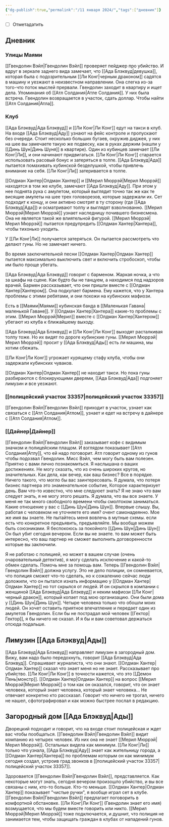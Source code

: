 ```yaml
---
{"dg-publish":true,"permalink":"/11 января 2024/","tags":["дневник"]}
---
```


- [ ] Отметадатить
## Дневник
### Улицы Маями
[[Гвендолин Вэйл\|Гвендолин Вэйл]] проверяет пейджер про убийство. И вдруг в зеркале заднего вида замечает, что [[Ада Блэквуд\|девушка]], которая была с подозрительным [[Ли Конг\|черным драконом]] садятся в машину и уезжают в неизвестном направлении. Она слегка из-за того-что поток мыслей прервали. Гвендолин заходит в квартиру и ищет дела. Упоминания об [[Атл Солдания\|Атле Солдания]]. У них была встреча. Гвендолин возвращается в участок, сдать доллар. Чтобы найти [[Атл Солдания\|Атла]].

### Клуб
[[Ада Блэквуд\|Ада Блэквуд]] и [[Ли Конг\|Ли Конг]] едут на такси в клуб. На входе [[Ада Блэквуд\|Аду]] узнают на фейс контроле и пропускают без очереди. Стоит несколько больших бугаев, окружив диджея, у них на шее вы замечаете такую же подвеску, как в руках держим (нашли у [[Динь Шун\|Динь Шуня]] в квартире). Один из кубинцев замечает [[Ли Конг\|Ли]], и они начинают придвигаться. [[Ли Конг\|Ли Конг]] старается использовать расовый бонус и затеряться в толпе. [[Ада Блэквуд\|Ада]] пытается помахивать кубинской безделушкой, чтобы привлечь внимание на себя. [[Ли Конг\|Ли]] затеривается в толпе.

[[Олдман Хантер\|Олдман Хантер]] и [[Мерил Мюррэй\|Мерил Мюррэй]] находятся в том же клубе, замечают [[Ада Блэквуд\|Аду]]. При этом у нее поднята рука с амулетом, который выглядит точно так же как те висящие амулеты на шее трех головорезов, которые задержали их. Сет подходит к концу, и они активно смотрят в ту сторону (где [[Ада Блэквуд\|Ада]]) и осматривают толпу и выглядят взволнованно. [[Мерил Мюррэй\|Мерил Мюррэй]] узнает наследницу почившего бизнесмена. Она не является такой же влиятельной фигурой. [[Мерил Мюррэй\|Мерил Мюррэй]] пытается предупредить [[Олдман Хантер\|Хантера]], чтобы тихонько уходить.

У [[Ли Конг\|Ли]] получается затеряться. Он пытается рассмотреть что делают гуны. Но не замечает ничего.

Во время заключительной песни [[Олдман Хантер\|Олдман Хантер]] пытается максимально выключить свет и включить стробоскоп, чтобы им было проще убегать. 

[[Ада Блэквуд\|Ада Блэквуд]] говорит с барменом. Жаркая ночка, а что за шкафы на сцене. Как будто бы не танцуем, а находимся под надзоров врачей. Бармен рассказывает, что они пришли вместе с [[Олдман Хантер\|Хантером]]. Она подкупает бармена. Ему кажется, что у Хантера проблемы с этими ребятами, и они похожи на кубинских мафиози. 

Есть в [[Маями\|Маями]] кубинская банда в [[Маленькая Гавана\|маленькой Гаване]]. У [[Олдман Хантер\|Хантера]] какие-то проблемы с этим. [[Мерил Мюррэй\|Мерил]] вместе с [[Олдман Хантер\|Хантером]] убегают из клуба к ближайшему выходу. 

[[Ада Блэквуд\|Ада Блэквуд]] и [[Ли Конг\|Ли Конг]] выходят расталкивая толпу тоже. Но их видят по дороге кубинские гуны. [[Мерил Мюррэй\|Мерил Мюррэй]] просит у [[Ада Блэквуд\|Ады]] есть ли машина, мы хотим сбежать.

[[Ли Конг\|Ли Конг]] угрожает курящему стафу клуба, чтобы они задержали кубинских чуваков.

[[Олдман Хантер\|Олдман Хантер]] не находит такси. Но пока гуны разбираются с блокирующими дверями, [[Ада Блэквуд\|Ада]] подгоняет лимузин и все уезжают.

### [[полицейский участок 33357\|полицейский участок 33357]]
[[Гвендолин Вэйл\|Гвендолин Вэйл]] приходит в участок, узнает как связаться с [[Атл Солдания\|Атлом]], узнает и едет на встречу в дайнере с [[Атл Солдания\|Атлом]]. 

### [[Дайнер\|Дайнер]]
[[Гвендолин Вэйл\|Гвендолин Вэйл]] заказывает кофе с видимым значком и полицейским плащом. И взглядом показывает [[Атл Солдания\|Атлу]], что ей надо поговорит. Атл говорит одному из гунов чтобы подозвал Гвендолин. Мисс Вэйл, чем могу быть вам полезен. Приятно с вами лично познакомиться. Я наслышана о ваших достижениях. Не могу сказать, что из очень широких кругов, но значительных. Как дела, как вечер, как ваш бизнес? Все в порядке. Ничего такого, что могло бы вас заинтересовать. Я думала, что потеря бизнес партнера это знаменательное событие, Которое характеризует день. Вам что-то известно, что мне следуюет знать? Я  не знаю что вам следует знать, я не могу этого решать. Я думала, что вы все знаете. У меня не так много свободного времени чтобы смолтоком заниматься. Какие отношение у вас с [[Динь Шун\|Динь Шун]]. Впервые слышу. Вы, работая с человеком не уточняете его имя? очент самонадеянно. Мое же имя вы знаете. Не пытайтесь меня вовлечь в мутные схемы. если есть что конкретное предъявить, предъявляйте. Мы вообще можем быть союзниками. Я беспокоюсь за покойного [[Динь Шун\|Динь Шун]] Он был убит сегодня вечером. Если вы не знаете. то вам может быть интересно, что ваш партнер  не сможет выполнить договоренности которые вы заключили. 

Я не работаю с полицией, но может в вашем случае (очень очаровательный детектив), я могу сделать исключение и какой-то обмен сделать. Помочь мне за помощь вам. Теперь [[Гвендолин Вэйл\|Гвендолин Вэйл]] должна услугу. Это не дело полиции, он сомневается, что полиция сможет что-то сделать, но к сожалению сейчас люди доложили, что он пытался изнать информацию у [[Олдман Хантер\|Олдман Хантер]] но тот скрылся от людей. И он скрылся в компании с женщиной [[Ада Блэквуд\|Ада Блэквуд]] и неким мафиози [[Ли Конг\|черный дракон]], который копает под мою организацию. Они были дома у [[Динь Шун\|Динь Шун]]. Четыре человека только что обошли моих людей. Он хочет оставить приятное впечатление и передает один из амулетов Гвендолин. Если бы не пострадал мой человек [[Гектор\|Гектор]], я бы ничего не сказал. И я бы и вам советовал держаться отсюда подальше. 

## Лимузин [[Ада Блэквуд\|Ады]]
[[Ада Блэквуд\|Ада Блэквуд]] направляет лимузин в загородный дом. Вижу, вам надо было передохнуть, говорит [[Ада Блэквуд\|Ада Блэквуд]]. Спрашивает журналиста, что они знают. [[Олдман Хантер\|Олдман Хантер]] сказал что знает меня но не знает. Рассказывает про убийство. [[Ли Конг\|Ли Конг]] в точности кажется, что это [[Демон Пень\|монстр]]. [[Олдман Хантер\|Олдман Хантер]] на вопрос [[Мерил Мюррэй\|Мерил Мюррэй]] о том как он оказался, говорит, что он знает человека, который знает человека, который знает человека... Не отвечает конкретно кто рассказал.  Говорит что ничего не трогал, ничего не нашел, сфотографировал и как можно быстрее послал в редакцию. 

## Загородный дом [[Ада Блэквуд\|Ады]]
Дворецкий подходит и говорит, что на входе стоит полицейская и ждет вас чтобы пообщаться. [[Гвендолин Вэйл\|Гвендолин Вэйл]] видит компанию из четырех человек. Из них она не знает [[Мерил Мюррэй\|Мерил Мюррэй]]. Остальных видела как минимум. [[Ли Конг\|Ли]] только что узнала, [[Ада Блэквуд\|Аду]] знает как жительницу города, а [[Олдман Хантер\|Хантера]] по проблемам которым он как минимум сегодня создал, устроив град звонков в [[полицейский участок 33357\|полицейский участок 33357]].

Здоровается [[Гвендолин Вэйл\|Гвендолин Вэйл]], представляется. Как некоторые могут знать, сегодня вечером произошло убийство, и вы все связаны с ним, кто-то больше. Кто-то меньше. [[Олдман Хантер\|Олдман Хантер]] показывает "чистые ручки", я вообще играл сет в клубе. [[Гвендолин Вэйл\|Гвендолин Вэйл]] предлагает поговорить в комфортной обстановке. [[Ли Конг\|Ли Конг]] (Гвендолин знает его имя) возмущается, что мы будем вместе говорить или никто. [[Мерил Мюррэй\|Мерил Мюррэй]] тоже подключается, и душнит, что полиция не занимается тем, чтобы защищать граждан в клубах от нападений гунов. 